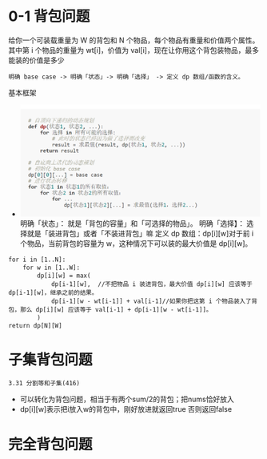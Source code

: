 # 0-1 背包问题
给你一个可装载重量为 W 的背包和 N 个物品，每个物品有重量和价值两个属性。其中第 i 个物品的重量为 wt[i]，价值为 val[i]，现在让你用这个背包装物品，最多能装的价值是多少
```
明确 base case -> 明确「状态」-> 明确「选择」 -> 定义 dp 数组/函数的含义。
```
基本框架
* ![avatar](fig/3.29DP.png)
明确「状态」： 就是「背包的容量」和「可选择的物品」。
明确「选择】： 选择就是「装进背包」或者「不装进背包」嘛
定义 dp 数组：dp[i][w]对于前 i 个物品，当前背包的容量为 w，这种情况下可以装的最大价值是 dp[i][w]。
```
for i in [1..N]:
    for w in [1..W]:
        dp[i][w] = max(
            dp[i-1][w],  //不把物品 i 装进背包，最大价值 dp[i][w] 应该等于 dp[i-1][w]，继承之前的结果。
            dp[i-1][w - wt[i-1]] + val[i-1]//如果你把这第 i 个物品装入了背包，那么 dp[i][w] 应该等于 val[i-1] + dp[i-1][w - wt[i-1]]。
        )
return dp[N][W]
```
# 子集背包问题

```
3.31 分割等和子集(416)
```
* 可以转化为背包问题，相当于有两个sum/2的背包；把nums恰好放入
* dp[i][w]表示把i放入w的背包中，刚好放进就返回true 否则返回false


# 完全背包问题